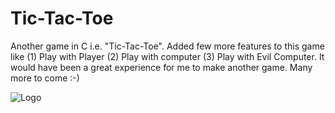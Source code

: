# Tic-Tac-Toe
Another game in C i.e. "Tic-Tac-Toe". Added few more features to this game like (1) Play with Player (2) Play with computer (3) Play with Evil Computer. It would have been a great experience for me to make another game. Many more to come :-)


![Logo](https://encrypted-tbn0.gstatic.com/images?q=tbn:ANd9GcRWZcoSM5IsReS7l6F-NEKkz8NkSbXj2FHfug&usqp=CAU)
